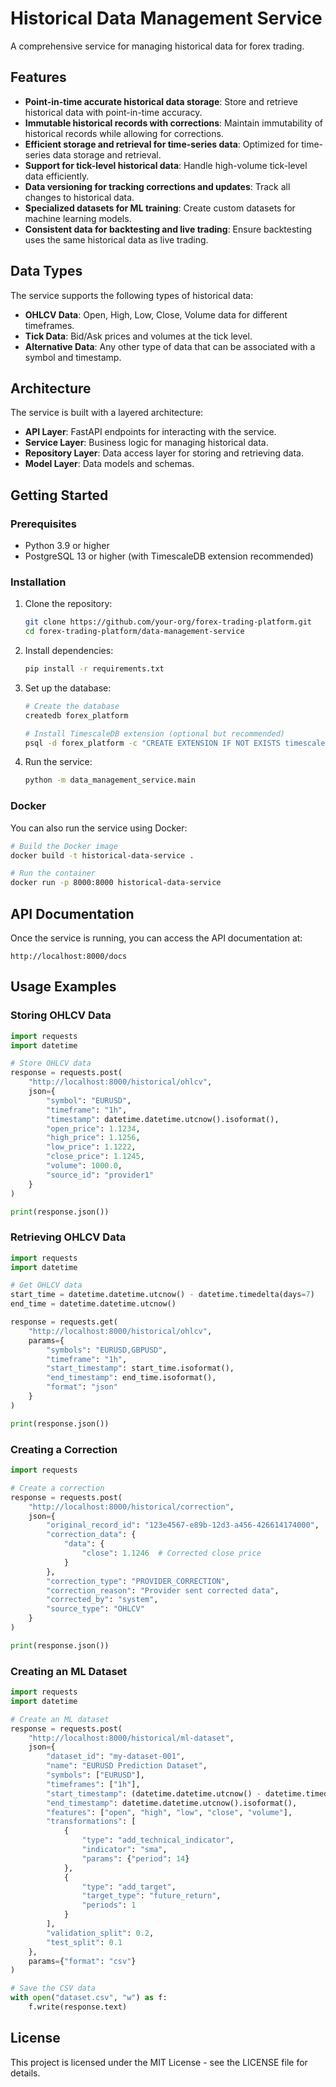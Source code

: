 # Historical Data Management Service

A comprehensive service for managing historical data for forex trading.

## Features

- **Point-in-time accurate historical data storage**: Store and retrieve historical data with point-in-time accuracy.
- **Immutable historical records with corrections**: Maintain immutability of historical records while allowing for corrections.
- **Efficient storage and retrieval for time-series data**: Optimized for time-series data storage and retrieval.
- **Support for tick-level historical data**: Handle high-volume tick-level data efficiently.
- **Data versioning for tracking corrections and updates**: Track all changes to historical data.
- **Specialized datasets for ML training**: Create custom datasets for machine learning models.
- **Consistent data for backtesting and live trading**: Ensure backtesting uses the same historical data as live trading.

## Data Types

The service supports the following types of historical data:

- **OHLCV Data**: Open, High, Low, Close, Volume data for different timeframes.
- **Tick Data**: Bid/Ask prices and volumes at the tick level.
- **Alternative Data**: Any other type of data that can be associated with a symbol and timestamp.

## Architecture

The service is built with a layered architecture:

- **API Layer**: FastAPI endpoints for interacting with the service.
- **Service Layer**: Business logic for managing historical data.
- **Repository Layer**: Data access layer for storing and retrieving data.
- **Model Layer**: Data models and schemas.

## Getting Started

### Prerequisites

- Python 3.9 or higher
- PostgreSQL 13 or higher (with TimescaleDB extension recommended)

### Installation

1. Clone the repository:
   ```bash
   git clone https://github.com/your-org/forex-trading-platform.git
   cd forex-trading-platform/data-management-service
   ```

2. Install dependencies:
   ```bash
   pip install -r requirements.txt
   ```

3. Set up the database:
   ```bash
   # Create the database
   createdb forex_platform
   
   # Install TimescaleDB extension (optional but recommended)
   psql -d forex_platform -c "CREATE EXTENSION IF NOT EXISTS timescaledb CASCADE;"
   ```

4. Run the service:
   ```bash
   python -m data_management_service.main
   ```

### Docker

You can also run the service using Docker:

```bash
# Build the Docker image
docker build -t historical-data-service .

# Run the container
docker run -p 8000:8000 historical-data-service
```

## API Documentation

Once the service is running, you can access the API documentation at:

```
http://localhost:8000/docs
```

## Usage Examples

### Storing OHLCV Data

```python
import requests
import datetime

# Store OHLCV data
response = requests.post(
    "http://localhost:8000/historical/ohlcv",
    json={
        "symbol": "EURUSD",
        "timeframe": "1h",
        "timestamp": datetime.datetime.utcnow().isoformat(),
        "open_price": 1.1234,
        "high_price": 1.1256,
        "low_price": 1.1222,
        "close_price": 1.1245,
        "volume": 1000.0,
        "source_id": "provider1"
    }
)

print(response.json())
```

### Retrieving OHLCV Data

```python
import requests
import datetime

# Get OHLCV data
start_time = datetime.datetime.utcnow() - datetime.timedelta(days=7)
end_time = datetime.datetime.utcnow()

response = requests.get(
    "http://localhost:8000/historical/ohlcv",
    params={
        "symbols": "EURUSD,GBPUSD",
        "timeframe": "1h",
        "start_timestamp": start_time.isoformat(),
        "end_timestamp": end_time.isoformat(),
        "format": "json"
    }
)

print(response.json())
```

### Creating a Correction

```python
import requests

# Create a correction
response = requests.post(
    "http://localhost:8000/historical/correction",
    json={
        "original_record_id": "123e4567-e89b-12d3-a456-426614174000",
        "correction_data": {
            "data": {
                "close": 1.1246  # Corrected close price
            }
        },
        "correction_type": "PROVIDER_CORRECTION",
        "correction_reason": "Provider sent corrected data",
        "corrected_by": "system",
        "source_type": "OHLCV"
    }
)

print(response.json())
```

### Creating an ML Dataset

```python
import requests
import datetime

# Create an ML dataset
response = requests.post(
    "http://localhost:8000/historical/ml-dataset",
    json={
        "dataset_id": "my-dataset-001",
        "name": "EURUSD Prediction Dataset",
        "symbols": ["EURUSD"],
        "timeframes": ["1h"],
        "start_timestamp": (datetime.datetime.utcnow() - datetime.timedelta(days=30)).isoformat(),
        "end_timestamp": datetime.datetime.utcnow().isoformat(),
        "features": ["open", "high", "low", "close", "volume"],
        "transformations": [
            {
                "type": "add_technical_indicator",
                "indicator": "sma",
                "params": {"period": 14}
            },
            {
                "type": "add_target",
                "target_type": "future_return",
                "periods": 1
            }
        ],
        "validation_split": 0.2,
        "test_split": 0.1
    },
    params={"format": "csv"}
)

# Save the CSV data
with open("dataset.csv", "w") as f:
    f.write(response.text)
```

## License

This project is licensed under the MIT License - see the LICENSE file for details.
